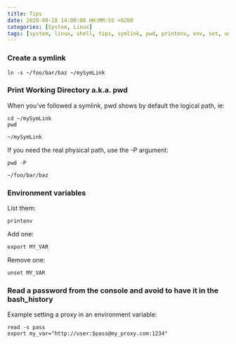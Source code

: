 ```yaml
---
title: Tips
date: 2020-09-18 14:00:00 HH:MM:SS +0200
categories: [System, Linux]
tags: [system, linux, shell, tips, symlink, pwd, printenv, env, set, unset, password]
---
```


### Create a symlink
```shell
ln -s ~/foo/bar/baz ~/mySymLink
```
### Print Working Directory a.k.a. pwd
When you've followed a symlink, pwd shows by default the logical path, ie:
```shell
cd ~/mySymLink
pwd
```
```
~/mySymLink
```
If you need the real physical path, use the -P argument:
```shell
pwd -P
```
```
~/foo/bar/baz
```
### Environment variables
List them:
```shell
printenv 
```
Add one:
```shell
export MY_VAR 
```
Remove one:
```shell
unset MY_VAR 
```
### Read a password from the console and avoid to have it in the bash_history
Example setting a proxy in an environment variable:
 ```shell
read -s pass
export my_var="http://user:$pass@my_proxy.com:1234"
```